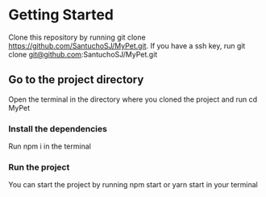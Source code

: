 # Getting Started 

Clone this repository by running git clone https://github.com/SantuchoSJ/MyPet.git. If you have a ssh key, run git clone git@github.com:SantuchoSJ/MyPet.git


## Go to the project directory
Open the terminal in the directory where you cloned the project and run cd MyPet

### Install the dependencies

Run npm i in the terminal

### Run the project

You can start the project by running npm start or yarn start in your terminal

